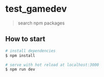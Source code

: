 # test_gamedev

> search npm packages

## How to start

``` bash
# install dependencies
$ npm install

# serve with hot reload at localhost:3000
$ npm run dev
```
